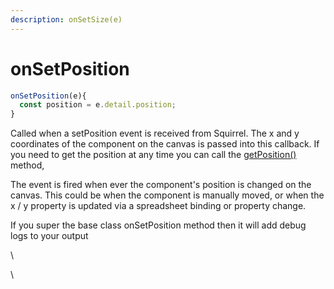 ```yaml
---
description: onSetSize(e)
---
```


# onSetPosition

```typescript
onSetPosition(e){
  const position = e.detail.position;
}
```

Called when a setPosition event is received from Squirrel. The x and y coordinates of the component on the canvas is passed into this callback. If you need to get the position at any time you can call the [getPosition()](../methods/getposition.md) method,

The event is fired when ever the component's position is changed on the canvas.  This could be when the component is manually moved, or when the x / y property is updated via a spreadsheet binding or property change.

If you super the base class onSetPosition method then it will add debug logs to your output

\


\
